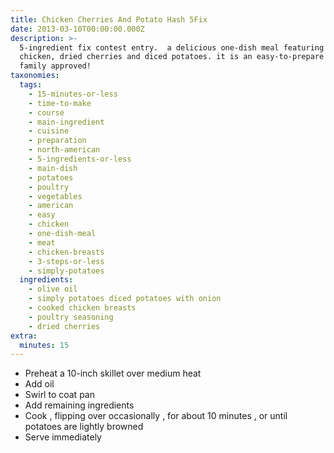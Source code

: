 ```yaml
---
title: Chicken Cherries And Potato Hash 5Fix
date: 2013-03-10T00:00:00.000Z
description: >-
  5-ingredient fix contest entry.  a delicious one-dish meal featuring diced
  chicken, dried cherries and diced potatoes. it is an easy-to-prepare and
  family approved!
taxonomies:
  tags:
    - 15-minutes-or-less
    - time-to-make
    - course
    - main-ingredient
    - cuisine
    - preparation
    - north-american
    - 5-ingredients-or-less
    - main-dish
    - potatoes
    - poultry
    - vegetables
    - american
    - easy
    - chicken
    - one-dish-meal
    - meat
    - chicken-breasts
    - 3-steps-or-less
    - simply-potatoes
  ingredients:
    - olive oil
    - simply potatoes diced potatoes with onion
    - cooked chicken breasts
    - poultry seasoning
    - dried cherries
extra:
  minutes: 15
---
```

 - Preheat a 10-inch skillet over medium heat
 - Add oil
 - Swirl to coat pan
 - Add remaining ingredients
 - Cook , flipping over occasionally , for about 10 minutes , or until potatoes are lightly browned
 - Serve immediately
